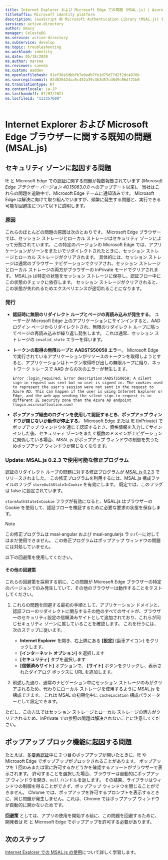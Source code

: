 ```yaml
---
title: Internet Explorer および Microsoft Edge での問題 (MSAL.js) | Azure
titleSuffix: Microsoft identity platform
description: JavaScript 用 Microsoft Authentication Library (MSAL.js) を Internet Explorer および Microsoft Edge ブラウザーで使用するときの既知の問題について説明します。
services: active-directory
author: mmacy
manager: CelesteDG
ms.service: active-directory
ms.subservice: develop
ms.topic: troubleshooting
ms.workload: identity
ms.date: 05/18/2020
ms.author: marsma
ms.reviewer: saeeda
ms.custom: aaddev
ms.openlocfilehash: 91ef36a5dbbfb7e0edb7fe1d75d77d2f2dc4870b
ms.sourcegitcommit: 82d82642daa5c452a39c3b3d57cd849c06df21b0
ms.translationtype: HT
ms.contentlocale: ja-JP
ms.lasthandoff: 07/07/2021
ms.locfileid: "113357609"
---
```

# <a name="known-issues-on-internet-explorer-and-microsoft-edge-browsers-msaljs"></a>Internet Explorer および Microsoft Edge ブラウザーに関する既知の問題 (MSAL.js)

## <a name="issues-due-to-security-zones"></a>セキュリティ ゾーンに起因する問題
IE と Microsoft Edge での認証に関する問題が複数報告されています (*Microsoft Edge ブラウザー バージョン 40.15063.0.0* へのアップデート以来)。 当社はこれらの問題を追跡中で、Microsoft Edge チームに通知済みです。 Microsoft Edge は解決に向けて取り組んでいますが、頻繁に発生する問題と、実行できる可能な回避策について以下に説明します。

### <a name="cause"></a>原因
これらのほとんどの問題の原因は次のとおりです。 Microsoft Edge ブラウザーでは、セッション ストレージとローカル ストレージはセキュリティ ゾーンによって分割されています。 この特定のバージョンの Microsoft Edge では、アプリケーションがゾーンをまたいでリダイレクトされたときに、セッション ストレージとローカル ストレージがクリアされます。 具体的には、セッション ストレージは通常のブラウザー ナビゲーションでクリアされ、セッション ストレージとローカル ストレージの両方がブラウザーの InPrivate モードでクリアされます。 MSAL.js は特定の状態をセッション ストレージに保存し、認証フロー中にこの状態のチェックに依存します。 セッション ストレージがクリアされると、この状態が失われるためエクスペリエンスが途切れることになります。

### <a name="issues"></a>発行

- **認証時に無限のリダイレクト ループとページの再読み込みが発生する**。 ユーザーが Microsoft Edge 上のアプリケーションにサインインすると、AAD ログイン ページからリダイレクトされ、無限のリダイレクト ループに陥ってページの再読み込みが繰り返し発生します。 これは通常、セッション ストレージの `invalid_state` エラーを伴います。

- **トークンの取得の無限ループと AADSTS50058 エラー**。 Microsoft Edge で実行されているアプリケーションがリソースのトークンを取得しようとすると、アプリケーションはトークン取得呼び出しの無限ループに陥り、ネットワーク トレースで AAD からの次のエラーが発生します。

    `Error :login_required; Error description:AADSTS50058: A silent sign-in request was sent but no user is signed in. The cookies used to represent the user's session were not sent in the request to Azure AD. This can happen if the user is using Internet Explorer or Edge, and the web app sending the silent sign-in request is in different IE security zone than the Azure AD endpoint (login.microsoftonline.com)`

- **ポップアップ経由のログインを使用して認証するとき、ポップアップ ウィンドウが閉じないか動作が停止する**。 Microsoft Edge または IE (InPrivate) でポップアップ ウィンドウを通じて認証するとき、資格情報を入力してサインインした後、セキュリティ ゾーンをまたぐ複数のドメインがナビゲーションに関係している場合、MSAL.js がポップアップ ウィンドウの制御を失うためポップアップ ウィンドウが閉じなくなります。

### <a name="update-fix-available-in-msaljs-023"></a>Update: MSAL.js 0.2.3 で使用可能な修正プログラム
認証のリダイレクト ループの問題に対する修正プログラムが [MSAL.js 0.2.3](https://github.com/AzureAD/microsoft-authentication-library-for-js/releases) でリリースされました。 この修正プログラムを利用するには、MSAL.js 構成ファイルのフラグ `storeAuthStateInCookie` を有効にします。 既定では、このフラグは false に設定されています。

`storeAuthStateInCookie` フラグが有効になると、MSAL.js はブラウザーの Cookie を使用して、認証フローを検証するために必要な要求の状態を保存します。

> [!NOTE]
> この修正プログラムは msal-angular および msal-angularjs ラッパーに対してはまだ使用できません。 この修正プログラムはポップアップ ウィンドウの問題には対処していません。

以下の回避策を使用してください。

#### <a name="other-workarounds"></a>その他の回避策
これらの回避策を採用する前に、この問題が Microsoft Edge ブラウザーの特定のバージョンでのみ発生していて、その他のブラウザーは動作することをテストしてください。
1. これらの問題を回避する最初の手順として、アプリケーション ドメインと、認証フローのリダイレクトに関与するその他のすべてのサイトが、ブラウザーのセキュリティ設定の信頼済みサイトとして追加されており、これらが同じセキュリティ ゾーンに属していることを確認します。
これを行うには、次のステップに従います。
    - **Internet Explorer** を開き、右上隅にある **[設定]** (歯車アイコン) をクリックします。
    - **[インターネット オプション]** を選択します
    - **[セキュリティ]** タブを選択します
    - **[信頼済みサイト]** オプションで、 **[サイト]** ボタンをクリックし、表示されたダイアログ ボックスに URL を追加します。

2. 前述した通り、通常のナビゲーション中にセッション ストレージのみがクリアされるため、代わりにローカル ストレージを使用するように MSAL.js を構成できます。 これは MSAL の初期化中に `cacheLocation` 構成パラメーターとして設定できます。

ただし、この方法ではセッション ストレージとローカル ストレージの両方がクリアされるため、InPrivate での参照の問題は解決されないことに注意してください。

## <a name="issues-due-to-popup-blockers"></a>ポップアップ ブロック機能に起因する問題

たとえば、[多要素認証](../authentication/concept-mfa-howitworks.md)中に 2 つ目のポップアップが開いたときに、IE や Microsoft Edge でポップアップがブロックされることがあります。 ポップアップを 1 回のみまたは常に許可するかどうかを確認するアラートがブラウザーで表示されます。 許可することを選択した場合、ブラウザーは自動的にポップアップ ウィンドウを開き、`null` ハンドルを返します。 その結果、ライブラリはウィンドウの制御を得ることができず、ポップアップ ウィンドウを閉じることができません。 Chrome では、ポップアップを許可するプロンプトを表示するときに、同じ問題が発生しません。これは、Chrome ではポップアップ ウィンドウが自動的に開かないためです。

**回避策** としては、アプリの使用を開始する前に、この問題を回避するために、開発者は IE と Microsoft Edge でポップアップを許可する必要があります。

## <a name="next-steps"></a>次のステップ
[Internet Explorer での MSAL.js の使用](msal-js-use-ie-browser.md)について詳しく学習します。

